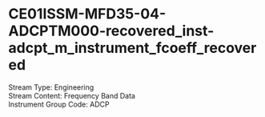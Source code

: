 # CE01ISSM-MFD35-04-ADCPTM000-recovered_inst-adcpt_m_instrument_fcoeff_recovered

Stream Type: Engineering<br>
Stream Content: Frequency Band Data<br>
Instrument Group Code: ADCP<br>
